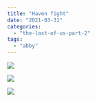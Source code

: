 ```yaml
---
title: "Haven fight"
date: "2021-03-31"
categories: 
  - "the-last-of-us-part-2"
tags: 
  - "abby"
---
```


[![](images/The-Last-of-Us™-Part-II_20210331205046-scaled.jpg)](https://davidpeach.me/wp-content/uploads/2022/05/The-Last-of-Us™-Part-II_20210331205046-scaled.jpg)

[![](images/The-Last-of-Us™-Part-II_20210331205206-scaled.jpg)](https://davidpeach.me/wp-content/uploads/2022/05/The-Last-of-Us™-Part-II_20210331205206-scaled.jpg)

[![](images/The-Last-of-Us™-Part-II_20210331205859-scaled.jpg)](https://davidpeach.me/wp-content/uploads/2022/05/The-Last-of-Us™-Part-II_20210331205859-scaled.jpg)
